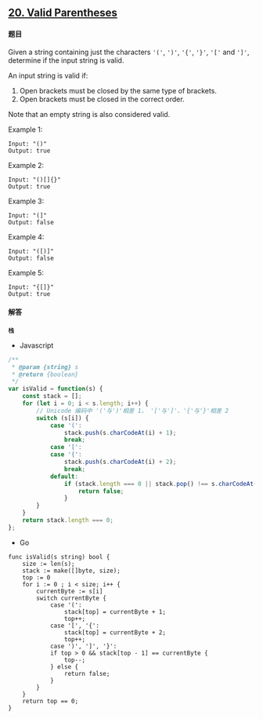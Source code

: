 ## [20. Valid Parentheses](https://leetcode.com/problems/valid-parentheses/)

#### 题目

Given a string containing just the characters `'('`, `')'`, `'{'`, `'}'`, `'['` and `']'`, determine if the input string is valid.

An input string is valid if:

1. Open brackets must be closed by the same type of brackets.
1. Open brackets must be closed in the correct order.

Note that an empty string is also considered valid.

Example 1:

```text
Input: "()"
Output: true
```

Example 2:

```text
Input: "()[]{}"
Output: true
```

Example 3:

```text
Input: "(]"
Output: false
```

Example 4:

```text
Input: "([)]"
Output: false
```

Example 5:

```text
Input: "{[]}"
Output: true
```

#### 解答 

__`栈`__

- Javascript

```javascript
/**
 * @param {string} s
 * @return {boolean}
 */
var isValid = function(s) {
    const stack = [];
    for (let i = 0; i < s.length; i++) {
        // Unicode 编码中 '('与')'相差 1， '['与']'、'{'与'}'相差 2
        switch (s[i]) {
            case '(':
                stack.push(s.charCodeAt(i) + 1);
                break;
            case '[':
            case '{':
                stack.push(s.charCodeAt(i) + 2);
                break;
            default:
                if (stack.length === 0 || stack.pop() !== s.charCodeAt(i)) {
                    return false;
                }
        }
    }
    return stack.length === 0;
};
```

- Go

```golang
func isValid(s string) bool {
    size := len(s);
    stack := make([]byte, size);
    top := 0
    for i := 0 ; i < size; i++ {
        currentByte := s[i]
        switch currentByte {
            case '(':
                stack[top] = currentByte + 1;
                top++;
            case '[', '{':
                stack[top] = currentByte + 2;
                top++;
            case ')', ']', '}':
            if top > 0 && stack[top - 1] == currentByte {
                top--;
            } else {
                return false;
            }
        }
    }
    return top == 0;
}
```
